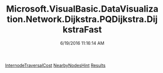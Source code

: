 ﻿---
title: Microsoft.VisualBasic.DataVisualization.Network.Dijkstra.PQDijkstra.DijkstraFast
date: 6/19/2016 11:16:14 AM
---

[InternodeTraversalCost](T-Microsoft.VisualBasic.DataVisualization.Network.Dijkstra.PQDijkstra.DijkstraFast.InternodeTraversalCost.html)
[NearbyNodesHint](T-Microsoft.VisualBasic.DataVisualization.Network.Dijkstra.PQDijkstra.DijkstraFast.NearbyNodesHint.html)
[Results](T-Microsoft.VisualBasic.DataVisualization.Network.Dijkstra.PQDijkstra.DijkstraFast.Results.html)
